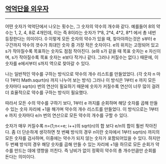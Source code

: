 ## [억억단을 외우자](https://school.programmers.co.kr/learn/courses/30/lessons/138475)

---

어떤 숫자가 억억단에서 나오는 횟수는, 그 숫자의 약수의 개수와 같다. 예를들어 8의 약수는 1, 2, 4, 8로 4개인데, 이는 즉 8이라는 숫자가 1\*8, 2\*4, 4\*2, 8\*1 에서 총 네번 등장한다는 의미이다.
0
이렇게 모든 숫자의 약수가 있을 때, 찾아야하는것은 s부터 e 구간까지 약수의 갯수가 최대인 숫자 중 가장 작은 숫자이다. e의 위치는 고정되어 있고 s가 작아질수록 목표하는 숫자도 점점 작아진다. (e와 s가 같을 때 목표 숫자는 e 자신이며, s가 작아질수록 목표 숫자는 e보다 작거나 같다. 그러나 커질수는 없다.) 때문에, 이 숫자를 e에서부터 s까지 역으로 찾아갈 수 있다.

나는 일반적인 약수를 구하는 방식으로 약수의 개수 리스트를 만들었었다. (각 숫자 n 마다 1부터 Math.squrt(n) 까지 나누어 보는 방식) 그러나 이 방식은 1부터 e 까지 모든 숫자마다 sqrt(n) 번의 연산이 필요하기 때문에 숫자가 커질수록 연산이 너무 많이 걸려 더 효율적으로 약수를 구하는 방식이 필요했다.

따라서 모든 수의 약수를 구하기 보다, 1부터 e 까지를 순회하며 해당 숫자를 곱해 만들수 있는 숫자 자리에 +1을 해가며 약수의 개수 리스트를 만들었다. 이 방식으로는 1부터 e 까지 숫자마다 e/n 번의 연산으로 모든 약수의 개수를 구할 수 있다.

숫자가 매우 커질수록 n=(1;n\<=e; i++)의 sqrt(n)의 합 보다 e/n의 합이 훨씬 작아진다.
좀 더 단순하게 생각하면 첫 번째 방식의 경우 n이란 숫자에서 1부터 sqrt(n) 까지의 모든 숫자를 검사하며, 이중에는 약수가 되지 않는 숫자가 포함되어있을 수 있다. 하지만 두 번쨰 방식의 경우 해당 숫자를 곱해 만들 수 있는 자리에 +1을 하므로 모든 순회가 약수를 만드는 데에 영향을 끼친다. 즉 낭비가 없이 정확히 약수의 총 개수만큼만 순회를 돈다는 의미이다.
